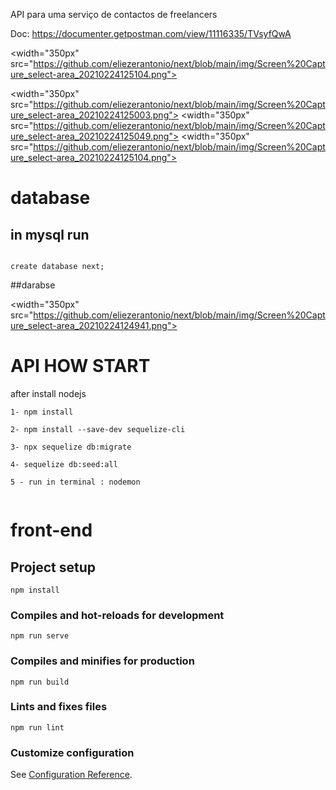 API para uma serviço de contactos de freelancers

Doc: https://documenter.getpostman.com/view/11116335/TVsyfQwA 

<width="350px"  src="https://github.com/eliezerantonio/next/blob/main/img/Screen%20Capture_select-area_20210224125104.png"> 

<width="350px"  src="https://github.com/eliezerantonio/next/blob/main/img/Screen%20Capture_select-area_20210224125003.png"> 
<width="350px"  src="https://github.com/eliezerantonio/next/blob/main/img/Screen%20Capture_select-area_20210224125049.png"> 
<width="350px"  src="https://github.com/eliezerantonio/next/blob/main/img/Screen%20Capture_select-area_20210224125104.png"> 

# database
## in mysql run
```

create database next;

```
##darabse 

<width="350px"  src="https://github.com/eliezerantonio/next/blob/main/img/Screen%20Capture_select-area_20210224124941.png"> 

# API HOW START
after install nodejs
```
1- npm install

2- npm install --save-dev sequelize-cli

3- npx sequelize db:migrate

4- sequelize db:seed:all 

5 - run in terminal : nodemon


```

#  front-end

## Project setup
```
npm install
```

### Compiles and hot-reloads for development
```
npm run serve
```

### Compiles and minifies for production
```
npm run build
```

### Lints and fixes files
```
npm run lint
```

### Customize configuration
See [Configuration Reference](https://cli.vuejs.org/config/).


